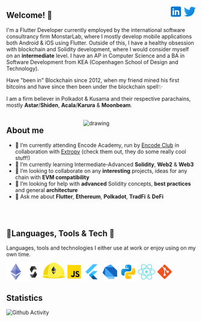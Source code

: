 <a href="https://twitter.com/oliverhduedam" rel="nofollow"> <img align="right"
            src="./twitter_logo.svg"
            alt="Twitter" height="36px" style="max-width: 100%;"> </a>
    <a href="https://www.linkedin.com/in/oliver-h-duedam/" rel="nofollow"> <img align="right"
            src="./linkedin_logo.svg"
            alt="LinkedIn" height="36px" style="max-width: 100%;"> </a>

## Welcome! 🚀

I'm a Flutter Developer currently employed by the international software consultrancy firm MonstarLab, where I mostly develop mobile applications both Android & iOS using Flutter.
Outside of this, I have a healthy obsession with blockchain and Solidity development, where I would consider myself on an **intermediate** level.
I have an AP in Computer Science and a BA in Software Development from KEA (Copenhagen School of Design and Technology).

Have "been in" Blockchain since 2012, when my friend mined his first bitcoins and have since then been under the blockchain spell✨

I am a firm believer in Polkadot & Kusama and their respective parachains, mostly **Astar**/**Shiden**, **Acala**/**Karura** & **Moonbeam**.
</br>
</br>

<img align="right" src="https://thumbs.gfycat.com/EqualPowerfulKoodoo-size_restricted.gif" alt="drawing" width="300"/>

## About me
- 🔭 I’m currently attending Encode Academy, run by [Encode Club](https://www.encode.club/) in collaboration with [Extropy](https://extropy.io/) (check them out, they do some really cool stuff!)
- 🌱 I’m currently learning Intermediate-Advanced **Solidity**, **Web2** & **Web3**
- 👯 I’m looking to collaborate on any **interesting** projects, ideas for any chain with **EVM compatibility**
- 🤔 I’m looking for help with **advanced** Solidity concepts, **best practices** and general **architecture**
- 💬 Ask me about **Flutter**, **Ethereum**, **Polkadot**, **TradFi** & **DeFi**

</br>
<br>

## 🔨Languages, Tools & Tech 👷
Languages, tools and technologies I either use at work or enjoy using on my own time.
<p>
    <a href="https://ethereum.org" rel="nofollow"> <img align="left"
            src="./ethereum_logo.png"
            alt="Ethereum" height="48px" style="max-width: 100%;"> </a>
    <a href="https://soliditylang.org" rel="nofollow"> <img align="left"
            src="./solidity_logo.svg"
            alt="Solidity" height="48px" style="max-width: 100%;"> </a>
    <a href="https://hardhat.org/" rel="nofollow"><img align="left" alt="Hardhat" height="42px"
            src="./hardhat_logo.svg"
            style="max-width: 100%;"></a>
    <a href="https://www.javascript.com/" rel="nofollow"> <img align="left" alt="Javascript" height="48px"
            src="./javascript_logo.png"
            style="max-width: 100%;"> </a>
    <a href="https://flutter.dev/" rel="nofollow"><img align="left" alt="Flutter" height="48px"
            src="./flutter_logo.png"
            style="max-width: 100%;"></a>
    <a href="https://dart.dev/" rel="nofollow"><img align="left" alt="Dart" height="48px"
            src="./dart_logo.png"
            style="max-width: 100%;"></a>
    <a href="https://www.python.org/" rel="nofollow"> <img align="left"
            src="./python_logo.png"
            alt="Python" height="48px" style="max-width: 100%;"> </a>
    <a href="https://reactjs.org/" rel="nofollow"> <img align="left" alt="React" height="48px"
            src="./react_logo.png"
            style="max-width: 100%;"></a>
    <a href="https://git-scm.com/" rel="nofollow"> <img
            src="./git_logo.png"
            align="left" alt="Git" height="48px" style="max-width: 100%;"> </a>
</p>

<br>
<br>
<br>

## Statistics
![Github Activity](https://github-readme-stats.vercel.app/api?username=redrocket94&show_icons=true&theme=synthwave)

